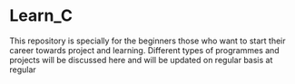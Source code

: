 # Learn_C
This repository is specially for the beginners those who want to start their career towards project and learning. Different types of programmes and projects will be discussed here and will be updated on regular basis at regular 
